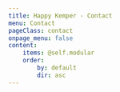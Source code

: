 ```yaml
---
title: Happy Kemper - Contact
menu: Contact
pageClass: contact
onpage_menu: false
content:
    items: @self.modular
    order:
        by: default
        dir: asc
---
```



